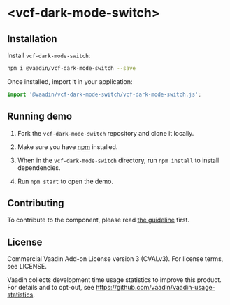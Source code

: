 # &lt;vcf-dark-mode-switch&gt;

## Installation

Install `vcf-dark-mode-switch`:

```sh
npm i @vaadin/vcf-dark-mode-switch --save
```

Once installed, import it in your application:

```js
import '@vaadin/vcf-dark-mode-switch/vcf-dark-mode-switch.js';
```

## Running demo

1. Fork the `vcf-dark-mode-switch` repository and clone it locally.

1. Make sure you have [npm](https://www.npmjs.com/) installed.

1. When in the `vcf-dark-mode-switch` directory, run `npm install` to install dependencies.

1. Run `npm start` to open the demo.

## Contributing

To contribute to the component, please read [the guideline](https://github.com/vaadin/vaadin-core/blob/master/CONTRIBUTING.md) first.

## License

Commercial Vaadin Add-on License version 3 (CVALv3). For license terms, see LICENSE.

Vaadin collects development time usage statistics to improve this product. For details and to opt-out, see https://github.com/vaadin/vaadin-usage-statistics.

